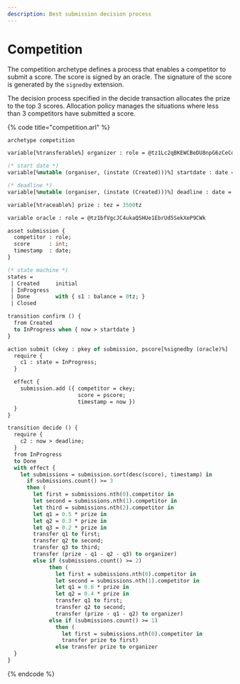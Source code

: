 ```yaml
---
description: Best submission decision process
---
```


# Competition

The competition archetype defines a process that enables a competitor to submit a score. The score is signed by an oracle. The signature of the score is generated by the `signedby` extension.

The decision process specified in the decide transaction allocates the prize to the top 3 scores. Allocation policy manages the situations where less than 3 competitors have submitted a score.

{% code title="competition.arl" %}
```ocaml
archetype competition

variable[%transferable%] organizer : role = @tz1Lc2qBKEWCBeDU8npG6zCeCqpmaegRi6Jg

(* start date *)
variable[%mutable (organiser, (instate (Created)))%] startdate : date = 2019-11-12T00:00:00

(* deadline *)
variable[%mutable (organiser, (instate (Created)))%] deadline : date = 2020-11-12T00:00:00

variable[%traceable%] prize : tez = 3500tz

variable oracle : role = @tz1bfVgcJC4ukaQSHUe1EbrUd5SekXeP9CWk

asset submission {
  competitor : role;
  score      : int;
  timestamp  : date;
}

(* state machine *)
states =
 | Created     initial
 | InProgress
 | Done        with { s1 : balance = 0tz; }
 | Closed

transition confirm () {
  from Created
  to InProgress when { now > startdate }
}

action submit (ckey : pkey of submission, pscore[%signedby (oracle)%] : int) {
  require {
    c1 : state = InProgress;
  }

  effect {
    submission.add ({ competitor = ckey;
                      score = pscore;
                      timestamp = now })
  }
}

transition decide () {
  require {
    c2 : now > deadline;
  }
  from InProgress
  to Done
  with effect {
    let submissions = submission.sort(desc(score), timestamp) in
      if submissions.count() >= 3
      then (
        let first = submissions.nth(0).competitor in
        let second = submissions.nth(1).competitor in
        let third = submissions.nth(2).competitor in
        let q1 = 0.5 * prize in
        let q2 = 0.3 * prize in
        let q3 = 0.2 * prize in
        transfer q1 to first;
        transfer q2 to second;
        transfer q3 to third;
        transfer (prize - q1 - q2 - q3) to organizer)
        else if (submissions.count() >= 2)
             then (
               let first = submissions.nth(0).competitor in
               let second = submissions.nth(1).competitor in
               let q1 = 0.6 * prize in
               let q2 = 0.4 * prize in
               transfer q1 to first;
               transfer q2 to second;
               transfer (prize - q1 - q2) to organizer)
             else if (submissions.count() >= 1)
               then (
                 let first = submissions.nth(0).competitor in
                 transfer prize to first)
               else transfer prize to organizer
  }
}

```
{% endcode %}


